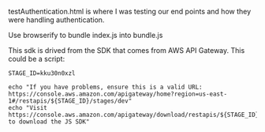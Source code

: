 testAuthentication.html is where I was testing our end points and how they were handling authentication.

Use browserify to bundle index.js into bundle.js

This sdk is drived from the SDK that comes from AWS API Gateway.  This could be a script:

```
STAGE_ID=kku30n0xzl

echo "If you have problems, ensure this is a valid URL: https://console.aws.amazon.com/apigateway/home?region=us-east-1#/restapis/${STAGE_ID}/stages/dev"
echo "Visit https://console.aws.amazon.com/apigateway/download/restapis/${STAGE_ID}/stages/dev/sdks/javascript to download the JS SDK"
```
